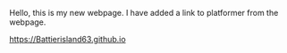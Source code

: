 Hello, this is my new webpage. I have added a link to platformer from the webpage.



https://Battierisland63.github.io
